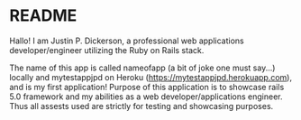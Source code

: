 # README

<!-- This README would normally document whatever steps are necessary to get the
application up and running.

Things you may want to cover:

* Ruby version

* System dependencies

* Configuration

* Database creation

* Database initialization

* How to run the test suite

* Services (job queues, cache servers, search engines, etc.)

* Deployment instructions

* ... -->

Hallo! I am Justin P. Dickerson, a professional web applications developer/engineer utilizing the Ruby on Rails stack.

The name of this app is called nameofapp (a bit of joke one must say...) locally and mytestappjpd on Heroku (https://mytestappjpd.herokuapp.com), and is my first application! Purpose of this application is to showcase rails 5.0 framework and my abilities as a web developer/applications engineer. Thus all assests used are strictly for testing and showcasing purposes.